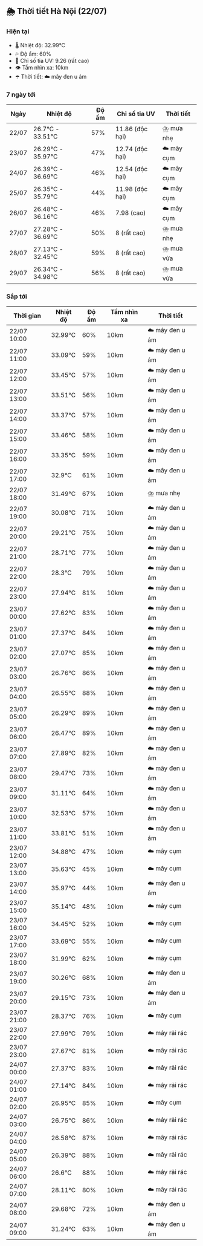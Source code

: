 ## 🌦️ Thời tiết Hà Nội (22/07)

### Hiện tại

- 🌡️ Nhiệt độ: 32.99℃
- 💦 Độ ẩm: 60%
- 🌟 Chỉ số tia UV: 9.26 (rất cao)
- 👁️ Tầm nhìn xa: 10km
- ☂️ Thời tiết: ☁️ mây đen u ám

### 7 ngày tới

| Ngày | Nhiệt độ | Độ ẩm | Chỉ số tia UV | Thời tiết |
| --- | --- | --- | --- | --- |
| 22/07 | 26.7℃ - 33.51℃ | 57% | 11.86 (độc hại) | ⛈️ mưa nhẹ |
| 23/07 | 26.29℃ - 35.97℃ | 47% | 12.74 (độc hại) | ☁️ mây cụm |
| 24/07 | 26.39℃ - 36.69℃ | 46% | 12.54 (độc hại) | ☁️ mây cụm |
| 25/07 | 26.35℃ - 35.79℃ | 44% | 11.98 (độc hại) | ☁️ mây cụm |
| 26/07 | 26.48℃ - 36.16℃ | 46% | 7.98 (cao) | ☁️ mây cụm |
| 27/07 | 27.28℃ - 36.69℃ | 50% | 8 (rất cao) | ⛈️ mưa nhẹ |
| 28/07 | 27.13℃ - 32.45℃ | 59% | 8 (rất cao) | ⛈️ mưa vừa |
| 29/07 | 26.34℃ - 34.98℃ | 56% | 8 (rất cao) | ⛈️ mưa vừa |

### Sắp tới

| Thời gian | Nhiệt độ | Độ ẩm | Tầm nhìn xa | Thời tiết |
| --- | --- | --- | --- | --- |
| 22/07 10:00 | 32.99℃ | 60% | 10km | ☁️ mây đen u ám |
| 22/07 11:00 | 33.09℃ | 59% | 10km | ☁️ mây đen u ám |
| 22/07 12:00 | 33.45℃ | 57% | 10km | ☁️ mây đen u ám |
| 22/07 13:00 | 33.51℃ | 56% | 10km | ☁️ mây đen u ám |
| 22/07 14:00 | 33.37℃ | 57% | 10km | ☁️ mây đen u ám |
| 22/07 15:00 | 33.46℃ | 58% | 10km | ☁️ mây đen u ám |
| 22/07 16:00 | 33.35℃ | 59% | 10km | ☁️ mây đen u ám |
| 22/07 17:00 | 32.9℃ | 61% | 10km | ☁️ mây đen u ám |
| 22/07 18:00 | 31.49℃ | 67% | 10km | ⛈️ mưa nhẹ |
| 22/07 19:00 | 30.08℃ | 71% | 10km | ☁️ mây đen u ám |
| 22/07 20:00 | 29.21℃ | 75% | 10km | ☁️ mây đen u ám |
| 22/07 21:00 | 28.71℃ | 77% | 10km | ☁️ mây đen u ám |
| 22/07 22:00 | 28.3℃ | 79% | 10km | ☁️ mây đen u ám |
| 22/07 23:00 | 27.94℃ | 81% | 10km | ☁️ mây đen u ám |
| 23/07 00:00 | 27.62℃ | 83% | 10km | ☁️ mây đen u ám |
| 23/07 01:00 | 27.37℃ | 84% | 10km | ☁️ mây đen u ám |
| 23/07 02:00 | 27.07℃ | 85% | 10km | ☁️ mây đen u ám |
| 23/07 03:00 | 26.76℃ | 86% | 10km | ☁️ mây đen u ám |
| 23/07 04:00 | 26.55℃ | 88% | 10km | ☁️ mây đen u ám |
| 23/07 05:00 | 26.29℃ | 89% | 10km | ☁️ mây đen u ám |
| 23/07 06:00 | 26.47℃ | 89% | 10km | ☁️ mây đen u ám |
| 23/07 07:00 | 27.89℃ | 82% | 10km | ☁️ mây đen u ám |
| 23/07 08:00 | 29.47℃ | 73% | 10km | ☁️ mây đen u ám |
| 23/07 09:00 | 31.11℃ | 64% | 10km | ☁️ mây đen u ám |
| 23/07 10:00 | 32.53℃ | 57% | 10km | ☁️ mây đen u ám |
| 23/07 11:00 | 33.81℃ | 51% | 10km | ☁️ mây đen u ám |
| 23/07 12:00 | 34.88℃ | 47% | 10km | ☁️ mây cụm |
| 23/07 13:00 | 35.63℃ | 45% | 10km | ☁️ mây cụm |
| 23/07 14:00 | 35.97℃ | 44% | 10km | ☁️ mây đen u ám |
| 23/07 15:00 | 35.14℃ | 48% | 10km | ☁️ mây cụm |
| 23/07 16:00 | 34.45℃ | 52% | 10km | ☁️ mây cụm |
| 23/07 17:00 | 33.69℃ | 55% | 10km | ☁️ mây cụm |
| 23/07 18:00 | 31.99℃ | 62% | 10km | ☁️ mây cụm |
| 23/07 19:00 | 30.26℃ | 68% | 10km | ☁️ mây đen u ám |
| 23/07 20:00 | 29.15℃ | 73% | 10km | ☁️ mây đen u ám |
| 23/07 21:00 | 28.37℃ | 76% | 10km | ☁️ mây cụm |
| 23/07 22:00 | 27.99℃ | 79% | 10km | ☁️ mây rải rác |
| 23/07 23:00 | 27.67℃ | 81% | 10km | ☁️ mây rải rác |
| 24/07 00:00 | 27.37℃ | 83% | 10km | ☁️ mây rải rác |
| 24/07 01:00 | 27.14℃ | 84% | 10km | ☁️ mây rải rác |
| 24/07 02:00 | 26.95℃ | 85% | 10km | ☁️ mây cụm |
| 24/07 03:00 | 26.75℃ | 86% | 10km | ☁️ mây rải rác |
| 24/07 04:00 | 26.58℃ | 87% | 10km | ☁️ mây rải rác |
| 24/07 05:00 | 26.39℃ | 88% | 10km | ☁️ mây rải rác |
| 24/07 06:00 | 26.6℃ | 88% | 10km | ☁️ mây rải rác |
| 24/07 07:00 | 28.11℃ | 80% | 10km | ☁️ mây rải rác |
| 24/07 08:00 | 29.68℃ | 72% | 10km | ☁️ mây đen u ám |
| 24/07 09:00 | 31.24℃ | 63% | 10km | ☁️ mây đen u ám |
